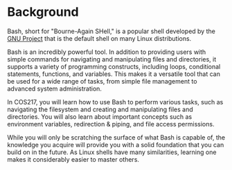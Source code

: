 # Background

Bash, short for "Bourne-Again SHell," is a popular shell developed by the [GNU Project](https://en.wikipedia.org/wiki/GNU\_Project) that is the default shell on many Linux distributions.&#x20;

Bash is an incredibly powerful tool. In addition to providing users with simple commands for navigating and manipulating files and directories, it supports a variety of programming constructs, including loops, conditional statements, functions, and variables. This makes it a versatile tool that can be used for a wide range of tasks, from simple file management to advanced system administration.&#x20;

In COS217, you will learn how to use Bash to perform various tasks, such as navigating the filesystem and creating and manipulating files and directories. You will also learn about important concepts such as environment variables, redirection & piping, and file access permissions.&#x20;

While you will only be scratching the surface of what Bash is capable of, the knowledge you acquire will provide you with a solid foundation that you can build on in the future. As Linux shells have many similarities, learning one makes it considerably easier to master others.
